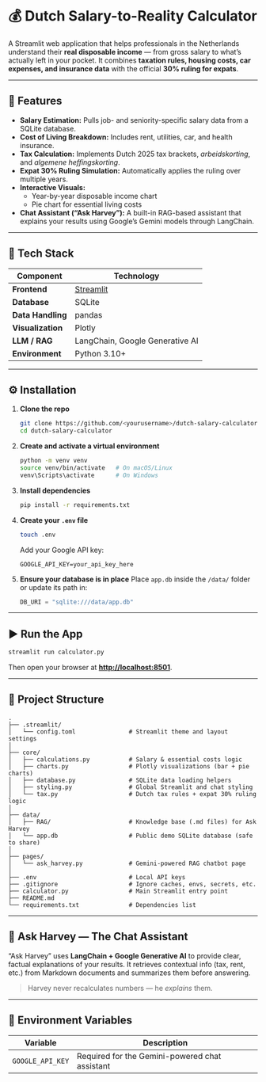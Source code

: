 # 💰 Dutch Salary-to-Reality Calculator

A Streamlit web application that helps professionals in the Netherlands understand their **real disposable income** — from gross salary to what’s actually left in your pocket.
It combines **taxation rules, housing costs, car expenses, and insurance data** with the official **30% ruling for expats**.

---

## 🚀 Features

* **Salary Estimation:** Pulls job- and seniority-specific salary data from a SQLite database.
* **Cost of Living Breakdown:** Includes rent, utilities, car, and health insurance.
* **Tax Calculation:** Implements Dutch 2025 tax brackets, *arbeidskorting*, and *algemene heffingskorting*.
* **Expat 30% Ruling Simulation:** Automatically applies the ruling over multiple years.
* **Interactive Visuals:**
  * Year-by-year disposable income chart
  * Pie chart for essential living costs
* **Chat Assistant (“Ask Harvey”):**
  A built-in RAG-based assistant that explains your results using Google’s Gemini models through LangChain.

---

## 🧱 Tech Stack

| Component         | Technology                        |
| ----------------- | --------------------------------- |
| **Frontend**      | [Streamlit](https://streamlit.io) |
| **Database**      | SQLite                            |
| **Data Handling** | pandas                            |
| **Visualization** | Plotly                            |
| **LLM / RAG**     | LangChain, Google Generative AI   |
| **Environment**   | Python 3.10+                      |

---

## ⚙️ Installation

1. **Clone the repo**

   ```bash
   git clone https://github.com/<yourusername>/dutch-salary-calculator.git
   cd dutch-salary-calculator
   ```

2. **Create and activate a virtual environment**

   ```bash
   python -m venv venv
   source venv/bin/activate   # On macOS/Linux
   venv\Scripts\activate      # On Windows
   ```

3. **Install dependencies**

   ```bash
   pip install -r requirements.txt
   ```

4. **Create your `.env` file**

   ```bash
   touch .env
   ```

   Add your Google API key:

   ```
   GOOGLE_API_KEY=your_api_key_here
   ```

5. **Ensure your database is in place**
   Place `app.db` inside the `/data/` folder or update its path in:

   ```python
   DB_URI = "sqlite:///data/app.db"
   ```

---

## ▶️ Run the App

```bash
streamlit run calculator.py
```

Then open your browser at **[http://localhost:8501](http://localhost:8501)**.

---

## 📁 Project Structure

```
.
├── .streamlit/
│   └── config.toml               # Streamlit theme and layout settings
│
├── core/
│   ├── calculations.py           # Salary & essential costs logic
│   ├── charts.py                 # Plotly visualizations (bar + pie charts)
│   ├── database.py               # SQLite data loading helpers
│   ├── styling.py                # Global Streamlit and chat styling
│   └── tax.py                    # Dutch tax rules + expat 30% ruling logic
│
├── data/
│   ├── RAG/                      # Knowledge base (.md files) for Ask Harvey
│   └── app.db                    # Public demo SQLite database (safe to share)
│
├── pages/
│   └── ask_harvey.py             # Gemini-powered RAG chatbot page
│
├── .env                          # Local API keys
├── .gitignore                    # Ignore caches, envs, secrets, etc.
├── calculator.py                 # Main Streamlit entry point
├── README.md
└── requirements.txt              # Dependencies list

```

---

## 🧠 Ask Harvey — The Chat Assistant

“Ask Harvey” uses **LangChain + Google Generative AI** to provide clear, factual explanations of your results.
It retrieves contextual info (tax, rent, etc.) from Markdown documents and summarizes them before answering.

> Harvey never recalculates numbers — he *explains* them.

---

## 🧩 Environment Variables

| Variable         | Description                                    |
| ---------------- | ---------------------------------------------- |
| `GOOGLE_API_KEY` | Required for the Gemini-powered chat assistant |
